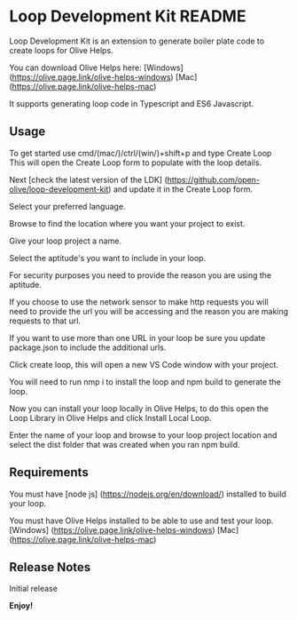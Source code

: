 # Loop Development Kit README

Loop Development Kit is an extension to generate boiler plate code to create loops for Olive Helps.

You can download Olive Helps here: [Windows] (<https://olive.page.link/olive-helps-windows>) [Mac] (<https://olive.page.link/olive-helps-mac>)

It supports generating loop code in Typescript and ES6 Javascript.

## Usage

To get started use cmd/(mac/)/ctrl/(win/)+shift+p and type Create Loop
This will open the Create Loop form to populate with the loop details.

Next [check the latest version of the LDK] (<https://github.com/open-olive/loop-development-kit>) and update it in the Create Loop form.

Select your preferred language.

Browse to find the location where you want your project to exist.

Give your loop project a name.

Select the aptitude's you want to include in your loop.

For security purposes you need to provide the reason you are using the aptitude.

If you choose to use the network sensor to make http requests you will need to provide the url you will be accessing and the reason you are making requests to that url.

If you want to use more than one URL in your loop be sure you update package.json to include the additional urls.

Click create loop, this will open a new VS Code window with your project.

You will need to run nmp i to install the loop and npm build to generate the loop.

Now you can install your loop locally in Olive Helps, to do this open the Loop Library in Olive Helps and click Install Local Loop.

Enter the name of your loop and browse to your loop project location and select the dist folder that was created when you ran npm build.

## Requirements

You must have [node js] (<https://nodejs.org/en/download/>) installed to build your loop.

You must have Olive Helps installed to be able to use and test your loop. [Windows] (<https://olive.page.link/olive-helps-windows>) [Mac] (<https://olive.page.link/olive-helps-mac>)

## Release Notes

Initial release

**Enjoy!**
